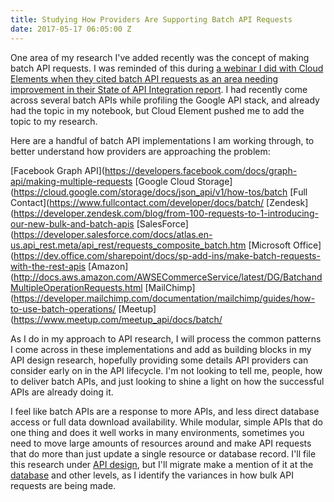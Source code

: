 ```yaml
---
title: Studying How Providers Are Supporting Batch API Requests
date: 2017-05-17 06:05:00 Z
---
```


One area of my research I've added recently was the concept of making batch API requests. I was reminded of this during [a webinar I did with Cloud Elements when they cited batch API requests as an area needing improvement in their State of API Integration report](http://resources.cloud-elements.com/presentations-2/the-state-of-api-integration-webinar-slides). I had recently come across several batch APIs while profiling the Google API stack, and already had the topic in my notebook, but Cloud Element pushed me to add the topic to my research.

Here are a handful of batch API implementations I am working through, to better understand how providers are approaching the problem:

[Facebook Graph API](https://developers.facebook.com/docs/graph-api/making-multiple-requests
[Google Cloud Storage](https://cloud.google.com/storage/docs/json_api/v1/how-tos/batch
[Full Contact](https://www.fullcontact.com/developer/docs/batch/
[Zendesk](https://developer.zendesk.com/blog/from-100-requests-to-1-introducing-our-new-bulk-and-batch-apis
[SalesForce](https://developer.salesforce.com/docs/atlas.en-us.api_rest.meta/api_rest/requests_composite_batch.htm
[Microsoft Office](https://dev.office.com/sharepoint/docs/sp-add-ins/make-batch-requests-with-the-rest-apis
[Amazon](http://docs.aws.amazon.com/AWSECommerceService/latest/DG/BatchandMultipleOperationRequests.html
[MailChimp](https://developer.mailchimp.com/documentation/mailchimp/guides/how-to-use-batch-operations/
[Meetup](https://www.meetup.com/meetup_api/docs/batch/

As I do in my approach to API research, I will process the common patterns I come across in these implementations and add as building blocks in my API design research, hopefully providing some details API providers can consider early on in the API lifecycle. I'm not looking to tell me, people, how to deliver batch APIs, and just looking to shine a light on how the successful APIs are already doing it.

I feel like batch APIs are a response to more APIs, and less direct database access or full data download availability. While modular, simple APIs that do one thing and does it well works in many environments, sometimes you need to move large amounts of resources around and make API requests that do more than just update a single resource or database record. I'll file this research under [API design](http://design.apievangelist.com/), but I'll migrate make a mention of it at the [database](http://database.apievangelist.com/) and other levels, as I identify the variances in how bulk API requests are being made.
